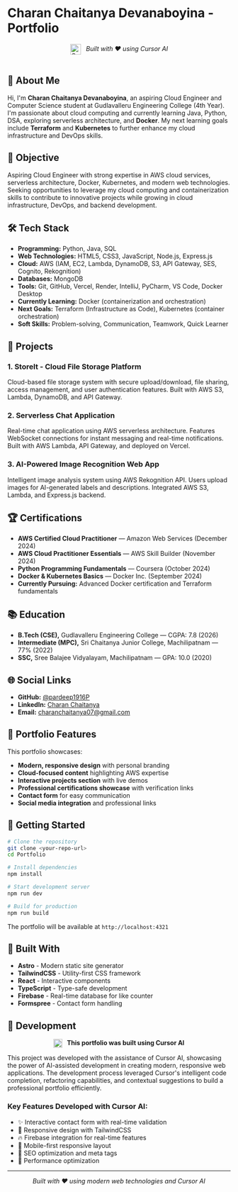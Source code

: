 # Charan Chaitanya Devanaboyina - Portfolio

<div align="center">
  <img src="svg/cursor.png" alt="Cursor AI" width="24" height="24" style="vertical-align: middle; margin-right: 8px;">
  <em>Built with ❤️ using Cursor AI</em>
</div>

<br>

## 👋 About Me

Hi, I'm **Charan Chaitanya Devanaboyina**, an aspiring Cloud Engineer and Computer Science student at Gudlavalleru Engineering College (4th Year). I'm passionate about cloud computing and currently learning Java, Python, DSA, exploring serverless architecture, and **Docker**. My next learning goals include **Terraform** and **Kubernetes** to further enhance my cloud infrastructure and DevOps skills.

## 🎯 Objective

Aspiring Cloud Engineer with strong expertise in AWS cloud services, serverless architecture, Docker, Kubernetes, and modern web technologies. Seeking opportunities to leverage my cloud computing and containerization skills to contribute to innovative projects while growing in cloud infrastructure, DevOps, and backend development.

## 🛠️ Tech Stack

- **Programming:** Python, Java, SQL
- **Web Technologies:** HTML5, CSS3, JavaScript, Node.js, Express.js
- **Cloud:** AWS (IAM, EC2, Lambda, DynamoDB, S3, API Gateway, SES, Cognito, Rekognition)
- **Databases:** MongoDB
- **Tools:** Git, GitHub, Vercel, Render, IntelliJ, PyCharm, VS Code, Docker Desktop
- **Currently Learning:** Docker (containerization and orchestration)
- **Next Goals:** Terraform (Infrastructure as Code), Kubernetes (container orchestration)
- **Soft Skills:** Problem-solving, Communication, Teamwork, Quick Learner

## 🚀 Projects

### 1. StoreIt - Cloud File Storage Platform
Cloud-based file storage system with secure upload/download, file sharing, access management, and user authentication features. Built with AWS S3, Lambda, DynamoDB, and API Gateway.

### 2. Serverless Chat Application
Real-time chat application using AWS serverless architecture. Features WebSocket connections for instant messaging and real-time notifications. Built with AWS Lambda, API Gateway, and deployed on Vercel.

### 3. AI-Powered Image Recognition Web App
Intelligent image analysis system using AWS Rekognition API. Users upload images for AI-generated labels and descriptions. Integrated AWS S3, Lambda, and Express.js backend.

## 🏆 Certifications

- **AWS Certified Cloud Practitioner** — Amazon Web Services (December 2024)
- **AWS Cloud Practitioner Essentials** — AWS Skill Builder (November 2024)
- **Python Programming Fundamentals** — Coursera (October 2024)
- **Docker & Kubernetes Basics** — Docker Inc. (September 2024)
- **Currently Pursuing:** Advanced Docker certification and Terraform fundamentals

## 📚 Education

- **B.Tech (CSE),** Gudlavalleru Engineering College — CGPA: 7.8 (2026)
- **Intermediate (MPC),** Sri Chaitanya Junior College, Machilipatnam — 77% (2022)
- **SSC,** Sree Balajee Vidyalayam, Machilipatnam — GPA: 10.0 (2020)

## 🌐 Social Links

- **GitHub:** [@pardeep1916P](https://github.com/pardeep1916P)
- **LinkedIn:** [Charan Chaitanya](https://linkedin.com/in/chinnu-4a7174306)
- **Email:** charanchaitanya07@gmail.com

## 🎵 Portfolio Features

This portfolio showcases:
- **Modern, responsive design** with personal branding
- **Cloud-focused content** highlighting AWS expertise
- **Interactive projects section** with live demos
- **Professional certifications showcase** with verification links
- **Contact form** for easy communication
- **Social media integration** and professional links

## 🚀 Getting Started

```bash
# Clone the repository
git clone <your-repo-url>
cd Portfolio

# Install dependencies
npm install

# Start development server
npm run dev

# Build for production
npm run build
```

The portfolio will be available at `http://localhost:4321`

## 🎨 Built With

- **Astro** - Modern static site generator
- **TailwindCSS** - Utility-first CSS framework
- **React** - Interactive components
- **TypeScript** - Type-safe development
- **Firebase** - Real-time database for like counter
- **Formspree** - Contact form handling

## 🤖 Development

<div align="center">
  <img src="svg/cursor.png" alt="Cursor AI" width="20" height="20" style="vertical-align: middle; margin-right: 6px;">
  <strong>This portfolio was built using Cursor AI</strong>
</div>

This project was developed with the assistance of Cursor AI, showcasing the power of AI-assisted development in creating modern, responsive web applications. The development process leveraged Cursor's intelligent code completion, refactoring capabilities, and contextual suggestions to build a professional portfolio efficiently.

### Key Features Developed with Cursor AI:
- ✨ Interactive contact form with real-time validation
- 🎨 Responsive design with TailwindCSS
- 🔥 Firebase integration for real-time features
- 📱 Mobile-first responsive layout
- 🎯 SEO optimization and meta tags
- 🚀 Performance optimization

---

<div align="center">
  <em>Built with ❤️ using modern web technologies and Cursor AI</em>
</div>